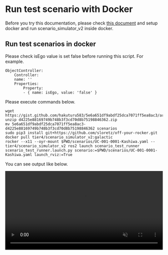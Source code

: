 # Run test scenario with Docker

Before you try this documentation, please check [this document](RunWithDocker.md) and setup docker and run scenario_simulator_v2 inside docker.

## Run test scenarios in docker

Please check isEgo value is set false before running this script.
For example.

```
ObjectController:
    Controller:
    name: ''
    Properties:
        Property:
        - { name: isEgo, value: 'false' }
```


Please execute commands below.
```
wget https://gist.github.com/hakuturu583/5e6a651df9abdf25dca7071ff5ea8ac3/archive/d4225e88169749b748b3f3cd70d8b75198846362.zip
unzip d4225e88169749b748b3f3cd70d8b75198846362.zip
mv 5e6a651df9abdf25dca7071ff5ea8ac3-d4225e88169749b748b3f3cd70d8b75198846362 scenarios
sudo pip3 install git+https://github.com/sloretz/off-your-rocker.git
docker pull tier4/scenario_simulator_v2:galactic
rocker --x11 --oyr-mount $PWD/scenarios/UC-001-0001-Kashiwa.yaml -- tier4/scenario_simulator_v2 ros2 launch scenario_test_runner scenario_test_runner.launch.py scenario:=$PWD/scenarios/UC-001-0001-Kashiwa.yaml launch_rviz:=True
```

You can see output like below.

<video
  class="c-video__embed"
  src="https://user-images.githubusercontent.com/10348912/126959705-040368bc-7d56-4b81-b456-876da58f763f.mp4"
  width="100%"
  loop
  autoplay
  muted
  playsinline>
</video>
